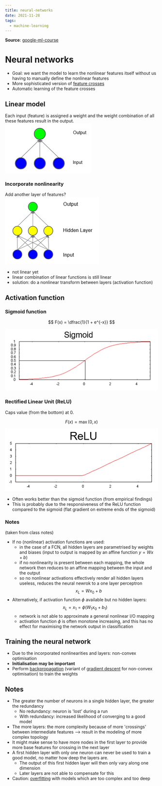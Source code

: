 ```yaml
---
title: neural-networks
date: 2021-11-28
tags:
  - machine-learning
---
```


**Source**: [google-ml-course](bibliography/google-ml-course.md)

# Neural networks
* Goal: we want the model to learn the nonlinear features itself without us having to manually define the nonlinear features
* More sophisticated version of [feature crosses](ma/feature-crossing.md)
* Automatic learning of the feature crosses

## Linear model
Each input (feature) is assigned a weight and the weight combination of all these features result in the output.  
![](/_img/linear-model.png)  


### Incorporate nonlinearity
Add another layer of features?  
![](/_img/linear-model-with-hidden-layer.png)  
* not linear yet
* linear combination of linear functions is still linear
* solution: do a nonlinear transform between layers (activation function)

## Activation function
### Sigmoid function
$$ F(x) = \dfrac{1}{1 + e^{-x}} $$

![](/_img/sigmoid.png)


### Rectified Linear Unit (ReLU)
Caps value (from the bottom) at 0.

$$ F(x) = \max (0, x)$$

![](/_img/relu.png)

* Often works better than the sigmoid function (from empirical findings)
* This is probably due to the responsiveness of the ReLU function compared to the sigmoid (flat gradient on extreme ends of the sigmoid)


### Notes
(taken from class notes)
* If no (nonlinear) activation functions are used:
    * in the case of a FCN, all hidden layers are parametrised by weights and biases (input to output is mapped by an affine function $y = Wx + b$)
    * if no nonlinearity is present between each mapping, the whole network then reduces to an affine mapping between the input and the output
    * so no nonlinear activations effectively render all hidden layers useless, reduces the neural newrok to a one layer perceptron
        $$ x_L = Wx_0 + b$$
* Alternatively, if activation function $\phi$ available but no hidden layers:
    $$x_L = x_1 = \phi( W_1x_0 + b_1 )$$
  * network is not able to approximate a general nonlinear I/O mapping
  * activation function $\phi$ is often monotone increasing, and this has no effect for maximising the network output in classification

## Training the neural network
* Due to the incorporated nonlinearities and layers: non-convex optimisation
* **Initialisation may be important**
* Perform [backpropagation](ma/backpropagation.md) (variant of [gradient descent](ma/gradient-descent.md) for non-convex optimisation) to train the weights 

## Notes
* The greater the number of neurons in a single hidden layer, the greater the redundancy
	* No redundancy: neuron is 'lost' during a run
	* With redundancy: increased likelihood of converging to a good model
* The more layers: the more complexity because of more 'crossings' between intermediate features --> result in the modeling of more complex topology
* It might make sense to have more nodes in the first layer to provide more base features for crossing in the next layer
* A first hidden layer with only one neuron can never be used to train a good model, no matter how deep the layers are.
	* The output of this first hidden layer will then only vary along one dimension
	* Later layers are not able to compensate for this
* Caution: [overfitting](ma/overfitting.md) with models which are too complex and too deep